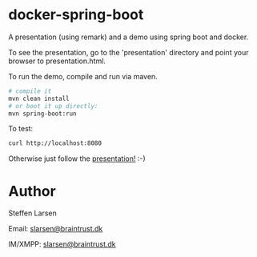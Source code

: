 # docker-spring-boot
A presentation (using remark) and a demo using spring boot and docker.

To see the presentation, go to the 'presentation' directory and point your browser to presentation.html.

To run the demo, compile and run via maven. 

```bash
# compile it
mvn clean install 
# or boot it up directly:
mvn spring-boot:run
```

To test:
```bash
curl http://localhost:8080
```

Otherwise just follow the [presentation!](http://zooldk.github.io/docker-spring-boot/presentation/presentation.html#1) :-)


# Author

Steffen Larsen

Email: slarsen@braintrust.dk

IM/XMPP: slarsen@braintrust.dk
